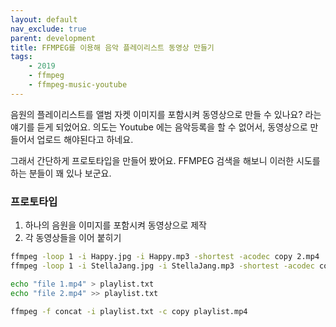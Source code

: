 ```yaml
---
layout: default
nav_exclude: true
parent: development
title: FFMPEG를 이용해 음악 플레이리스트 동영상 만들기
tags: 
    - 2019
    - ffmpeg
    - ffmpeg-music-youtube
---
```


음원의 플레이리스트를 앨범 자켓 이미지를 포함시켜 동영상으로 만들 수 있나요? 
라는 얘기를 듣게 되었어요.
의도는 Youtube 에는 음악등록을 할 수 없어서, 동영상으로 만들어서 업로드 해야된다고 하네요.

그래서 간단하게 프로토타입을 만들어 봤어요. FFMPEG 검색을 해보니 이러한 시도를 하는 분들이 꽤 있나 보군요.

### 프로토타입 
1. 하나의 음원을 이미지를 포함시켜 동영상으로 제작
1. 각 동영상들을 이어 붙히기
```bash
ffmpeg -loop 1 -i Happy.jpg -i Happy.mp3 -shortest -acodec copy 2.mp4
ffmpeg -loop 1 -i StellaJang.jpg -i StellaJang.mp3 -shortest -acodec copy 1.mp4

echo "file 1.mp4" > playlist.txt
echo "file 2.mp4" >> playlist.txt

ffmpeg -f concat -i playlist.txt -c copy playlist.mp4
```